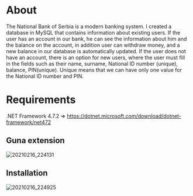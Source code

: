 # About

The National Bank of Serbia is a modern banking system. I created a database in MySQL that contains information about existing users. If the user has an account 
in our bank, he can see the information about him and the balance on the account, in addition user can withdraw money, and a new balance in our database is
automatically updated. If the user does not have an account, there is an option for new users, where the user must fill in the fields such as their name,
surname, National ID number (unique), balance, PIN(unique). Unique means that we can have only one value for the National ID number and PIN.

# Requirements

.NET Framework 4.7.2 => https://dotnet.microsoft.com/download/dotnet-framework/net472
## Guna extension
![20210216_224131](https://user-images.githubusercontent.com/68865498/108125065-39b65780-70a8-11eb-86a0-574a4a31a8c6.gif)


## Installation

![20210216_224925](https://user-images.githubusercontent.com/68865498/108125800-48e9d500-70a9-11eb-9883-5425c5b8f395.gif)


